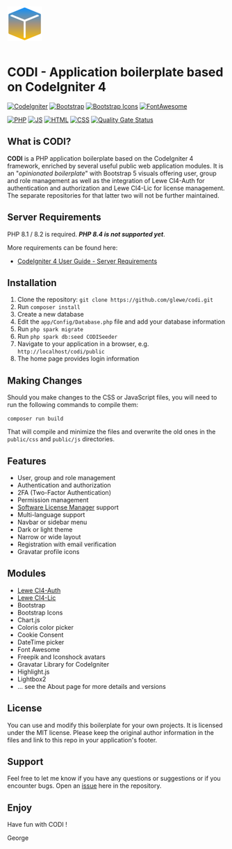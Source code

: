 <img width="80" height="80" style="margin-bottom: 12px;" src="https://github.com/glewe/codi/blob/main/public/images/icons/app-icon-80.png">

# CODI - Application boilerplate based on CodeIgniter 4

[![CodeIgniter](https://img.shields.io/badge/Framework-CodeIgniter_4-c9340a.svg)](https://codeigniter.com/)
[![Bootstrap](https://img.shields.io/badge/Design-Bootstrap_5-563d7c.svg)](https://getbootstrap.com/)
[![Bootstrap Icons](https://img.shields.io/badge/Design-Bootstrap_Icons-563d7c.svg)](https://icons.getbootstrap.com/)
[![FontAwesome](https://img.shields.io/badge/Design-FontAwesome_6-339af0.svg)](https://fontawesome.com/)

[![PHP](https://img.shields.io/badge/PHP-8.2-8892BF.svg)](https://www.php.net/)
[![JS](https://img.shields.io/badge/JS-ES6-f1e05a.svg)](https://developer.mozilla.org/en-US/docs/Web/JavaScript)
[![HTML](https://img.shields.io/badge/HTML-5-e34c26.svg)](https://developer.mozilla.org/en-US/docs/Web/HTML)
[![CSS](https://img.shields.io/badge/CSS-3-563d7c.svg)](https://developer.mozilla.org/en-US/docs/Web/CSS)
[![Quality Gate Status](https://sonarcloud.io/api/project_badges/measure?project=glewe_codi&metric=alert_status)](https://sonarcloud.io/summary/new_code?id=glewe_codi)

## What is CODI?

**CODI** is a PHP application boilerplate based on the CodeIgniter 4 framework, enriched by several useful public web application modules. 
It is an "_opinionated boilerplate_" with Bootstrap 5 visuals offering user, group and role management as well as the integration of 
Lewe CI4-Auth for authentication and authorization and Lewe CI4-Lic for license management. The separate repositories for that latter 
two will not be further maintained.

## Server Requirements

PHP 8.1 / 8.2 is required. ***PHP 8.4 is not supported yet***.

More requirements can be found here:

- [CodeIgniter 4 User Guide - Server Requirements](https://codeigniter.com/user_guide/intro/requirements.html)

## Installation ##
1. Clone the repository: `git clone https://github.com/glewe/codi.git`
2. Run `composer install`
3. Create a new database
4. Edit the `app/Config/Database.php` file and add your database information
5. Run `php spark migrate`
6. Run `php spark db:seed CODISeeder`
7. Navigate to your application in a browser, e.g. `http://localhost/codi/public`
8. The home page provides login information

## Making Changes ##
Should you make changes to the CSS or JavaScript files, you will need to run the following commands to compile them:

`composer run build`

That will compile and minimize the files and overwrite the old ones in the `public/css` and `public/js` directories.

## Features
- User, group and role management
- Authentication and authorization
- 2FA (Two-Factor Authentication)
- Permission management
- [Software License Manager](https://wordpress.org/plugins/software-license-manager/) support
- Multi-language support
- Navbar or sidebar menu
- Dark or light theme
- Narrow or wide layout
- Registration with email verification
- Gravatar profile icons

## Modules
- [Lewe CI4-Auth](https://github.com/glewe/ci4-auth)
- [Lewe CI4-Lic](https://github.com/glewe/ci4-lic)
- Bootstrap
- Bootstrap Icons
- Chart.js
- Coloris color picker
- Cookie Consent
- DateTime picker
- Font Awesome
- Freepik and Iconshock avatars
- Gravatar Library for CodeIgniter
- Highlight.js
- Lightbox2
- ... see the About page for more details and versions

## License
You can use and modify this boilerplate for your own projects. It is licensed under the MIT license. Please keep the original author 
information in the files and link to this repo in your application's footer.

## Support
Feel free to let me know if you have any questions or suggestions or if you encounter bugs. 
Open an [issue](https://github.com/glewe/codi/issues) here in the repository.

## Enjoy
Have fun with CODI !

George
